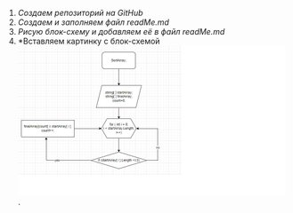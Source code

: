 1. *Создаем репозиторий на GitHub*
2. *Создаем и заполняем файл readMe.md*
3. *Рисую блок-схему и добавляем её в файл readMe.md*
4. *Вставляем картинку с блок-схемой ![Блок-схема](Final_test_diagram_jpeg.jpg).
